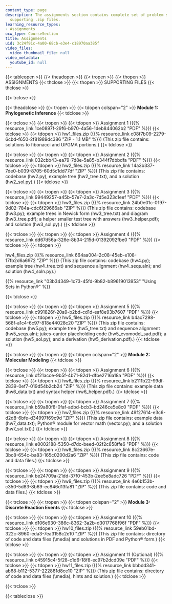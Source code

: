 ```yaml
---
content_type: page
description: The assignments section contains complete set of problem statements with
  supporting .zip files.
learning_resource_types:
- Assignments
ocw_type: CourseSection
title: Assignments
uid: 3c24f91c-4a00-68cb-e3e4-c18970aa385f
video_files:
  video_thumbnail_file: null
video_metadata:
  youtube_id: null
---
```


{{< tableopen >}}
{{< theadopen >}}
{{< tropen >}}
{{< thopen >}}
ASSIGNMENTS
{{< thclose >}}
{{< thopen >}}
SUPPORTING FILES
{{< thclose >}}

{{< trclose >}}

{{< theadclose >}}
{{< tropen >}}
{{< tdopen colspan="2" >}}
**Module 1: Phylogenetic Inference**
{{< tdclose >}}

{{< trclose >}}
{{< tropen >}}
{{< tdopen >}}
Assignment 1 ({{% resource_link 1ce0897f-29f6-b970-4a56-1deb844062b2 "PDF" %}})
{{< tdclose >}}
{{< tdopen >}}
hw1\_files.zip ({{% resource_link c08f7b09-2279-6cbd-f650-2f81989dc386 "ZIP - 1.1 MB" %}}) (This zip file contains: solutions to fibonacci and UPGMA portions.)
{{< tdclose >}}

{{< trclose >}}
{{< tropen >}}
{{< tdopen >}}
Assignment 2 ({{% resource_link 032cbb43-ea79-7d8e-5a85-b344f7dbbdfa "PDF" %}})
{{< tdclose >}}
{{< tdopen >}}
hw2\_files.zip ({{% resource_link 14a3b337-7de0-b039-8705-60d5c1dd77df "ZIP" %}}) (This zip file contains: codebase (hw2.py), example tree (hw2\_tree.txt), and a solution (hw2\_sol.py).)
{{< tdclose >}}

{{< trclose >}}
{{< tropen >}}
{{< tdopen >}}
Assignment 3 ({{% resource_link 99449257-a45b-57e7-2a3c-7d5e323c1eef "PDF" %}})
{{< tdclose >}}
{{< tdopen >}}
hw3\_files.zip ({{% resource_link 24b0e01c-0197-9d02-784a-cdc6f29666ab "ZIP" %}}) (This zip file contains: codebase (hw3.py); example trees in Newick form (hw3\_tree.txt) and diagram (hw3\_tree.pdf); a helper smaller test tree with answers (hw3\_helper.pdf); and solution (hw3\_sol.py).)
{{< tdclose >}}

{{< trclose >}}
{{< tropen >}}
{{< tdopen >}}
Assignment 4 ({{% resource_link dd67d56a-326e-8b34-215d-01392092fbe0 "PDF" %}})
{{< tdclose >}}
{{< tdopen >}}


hw4\_files.zip ({{% resource_link 664aa004-2c08-45eb-e108-17fb2d6a6972 "ZIP" %}}) (This zip file contains: codebase (hw4.py); example tree (hw4\_tree.txt) and sequence alignment (hw4\_seqs.aln); and solution (hw4\_soln.py).)

{{% resource_link "03b34349-1c73-45fd-9b82-b89619013953" "Using Sets in Python®" %}}


{{< tdclose >}}

{{< trclose >}}
{{< tropen >}}
{{< tdopen >}}
Assignment 5 ({{% resource_link c991826f-20a9-b2bd-cd1d-eaf8e93b7607 "PDF" %}})
{{< tdclose >}}
{{< tdopen >}}
hw5\_files.zip ({{% resource_link b4ac7298-568f-a1c4-6c97-818e44028c20 "ZIP" %}}) (This zip file contains: codebase (hw5.py); example tree (hw5\_tree.txt) and sequence alignment (hw5\_seqs.aln); jukes-cantor placeholding code (hw5\_evomodel\_sad.pdf); a solution (hw5\_sol.py); and a derivation (hw5\_derivation.pdf).)
{{< tdclose >}}

{{< trclose >}}
{{< tropen >}}
{{< tdopen colspan="2" >}}
**Module 2: Molecular Modeling**
{{< tdclose >}}

{{< trclose >}}
{{< tropen >}}
{{< tdopen >}}
Assignment 6 ({{% resource_link df21acce-9b5f-4b71-82d1-dfbe2716a18a "PDF" %}})
{{< tdclose >}}
{{< tdopen >}}
hw6\_files.zip ({{% resource_link b2111b22-99df-2839-0ef7-019d54b2cb24 "ZIP" %}}) (This zip file contains: example data (hw6\_data.txt) and syntax helper (hw6\_helper.pdf).)
{{< tdclose >}}

{{< trclose >}}
{{< tropen >}}
{{< tdopen >}}
Assignment 7 ({{% resource_link b59a80f8-0faf-adbd-bcb3-bd246ce5e8c0 "PDF" %}})
{{< tdclose >}}
{{< tdopen >}}
hw7\_files.zip ({{% resource_link 49f27614-e3c6-d2d8-6bfe-d34997f69c9d "ZIP" %}}) (This zip file contains: example data (hw7\_data.txt); Python® module for vector math (vector.py); and a solution (hw7\_sol.txt).)
{{< tdclose >}}

{{< trclose >}}
{{< tropen >}}
{{< tdopen >}}
Assignment 8 ({{% resource_link e0002188-5350-d7dc-beed-02f2c858ffe6 "PDF" %}})
{{< tdclose >}}
{{< tdopen >}}
hw8\_files.zip ({{% resource_link 8c23667e-3bc8-654c-ba83-165c0200d2a6 "ZIP" %}}) (This zip file contains: code and data files.)
{{< tdclose >}}

{{< trclose >}}
{{< tropen >}}
{{< tdopen >}}
Assignment 9 ({{% resource_link be24709a-21dd-37f0-453b-2ee5e8adc726 "PDF" %}})
{{< tdclose >}}
{{< tdopen >}}
hw9\_files.zip ({{% resource_link 4e6b153b-c350-5d83-8b69-ec846d13fa81 "ZIP" %}}) (This zip file contains: code and data files.)
{{< tdclose >}}

{{< trclose >}}
{{< tropen >}}
{{< tdopen colspan="2" >}}
**Module 3: Discrete Reaction Events**
{{< tdclose >}}

{{< trclose >}}
{{< tropen >}}
{{< tdopen >}}
Assignment 10 ({{% resource_link d106e930-386c-8362-3a2b-d3017768f96f "PDF" %}})
{{< tdclose >}}
{{< tdopen >}}
hw10\_files.zip ({{% resource_link 59eb01bd-322c-8960-eda3-7ea3158c2e10 "ZIP" %}}) (This zip file contains: directory of code and data files (\\media) and solutions in PDF and Python® form.)
{{< tdclose >}}

{{< trclose >}}
{{< tropen >}}
{{< tdopen >}}
Assignment 11 (Optional) ({{% resource_link c45915c4-5f28-c1d6-18f8-ec97b2dcd09e "PDF" %}})
{{< tdclose >}}
{{< tdopen >}}
hw11\_files.zip ({{% resource_link bbbdd341-ab68-b112-5377-222881d8ce10 "ZIP" %}}) (This zip file contains: directory of code and data files (\\media), hints and solution.)
{{< tdclose >}}

{{< trclose >}}

{{< tableclose >}}